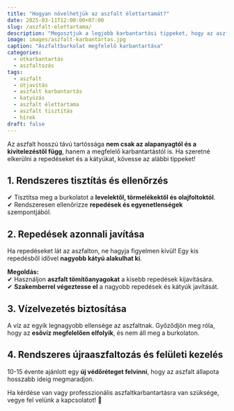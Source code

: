 ```yaml
---
title: "Hogyan növelhetjük az aszfalt élettartamát?"
date: 2025-03-11T12:00:00+07:00
slug: /aszfalt-elettartama/
description: "Megosztjuk a legjobb karbantartási tippeket, hogy az aszfaltburkolat hosszú éveken át tartós maradjon."
image: images/aszfalt-karbantartas.jpg
caption: "Aszfaltburkolat megfelelő karbantartása"
categories:
  - útkarbantartás
  - aszfaltozás
tags:
  - aszfalt
  - útjavítás
  - aszfalt karbantartás
  - katyúzás
  - aszfalt élettartama
  - aszfalt tisztítás
  - hírek
draft: false
---
```


Az aszfalt hosszú távú tartóssága **nem csak az alapanyagtól és a kivitelezéstől függ**, hanem a megfelelő karbantartástól is. Ha szeretné elkerülni a repedéseket és a kátyúkat, kövesse az alábbi tippeket!  

## **1. Rendszeres tisztítás és ellenőrzés**  

✔ Tisztítsa meg a burkolatot a **levelektől, törmelékektől és olajfoltoktól**.  
✔ Rendszeresen ellenőrizze **repedések és egyenetlenségek** szempontjából.  

## **2. Repedések azonnali javítása**  

Ha repedéseket lát az aszfalton, ne hagyja figyelmen kívül! Egy kis repedésből idővel **nagyobb kátyú alakulhat ki**.  

**Megoldás:**  
✔ Használjon **aszfalt tömítőanyagokat** a kisebb repedések kijavítására.  
✔ **Szakemberrel végeztesse el** a nagyobb repedések és kátyúk javítását.  

## **3. Vízelvezetés biztosítása**  

A víz az egyik legnagyobb ellensége az aszfaltnak. Győződjön meg róla, hogy az **esővíz megfelelően elfolyik**, és nem áll meg a burkolaton.  

## **4. Rendszeres újraaszfaltozás és felületi kezelés**  

10-15 évente ajánlott egy **új védőréteget felvinni**, hogy az aszfalt állapota hosszabb ideig megmaradjon.  

Ha kérdése van vagy professzionális aszfaltkarbantartásra van szüksége, vegye fel velünk a kapcsolatot! 🚧  

